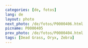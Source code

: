 ```yaml
---
categories: [de, fotos]
lang: de
layout: photo
next_photo: /de/fotos/P0000406.html
picname: P0000405
prev_photo: /de/fotos/P0000404.html
tags: [Dead Grass, Oryx, Zebra]
---
```

